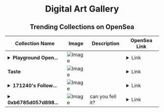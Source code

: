 <div align="center">

# Digital Art Gallery

## Trending Collections on OpenSea

| Collection Name                       | Image                                                                                     | Description                       | OpenSea Link                                                                                          |
|---------------------------------------|-------------------------------------------------------------------------------------------|-----------------------------------|--------------------------------------------------------------------------------------------------------|
| **<details><summary>Playground Open...</summary>Playground Open Ticketing Ecosystem Event 12014</details>** | ![Image](https://i.seadn.io/s/raw/files/ad4b567b5e819f5eb9dc8588aeb6896f.png?w=500&auto=format?w=200&auto=format) |  | <details><summary>Link</summary>[Playground Open Ticketing Ecosystem Event 12014](https://opensea.io/collection/playground-open-ticketing-ecosystem-event-12014)</details> |
| **Taste** | ![Image](https://i.seadn.io/s/raw/files/2edd82b19aa2073e36bd64e6385cd149.jpg?w=500&auto=format?w=200&auto=format) |  | <details><summary>Link</summary>[Taste](https://opensea.io/collection/taste-31)</details> |
| **<details><summary>171240's Follow...</summary>171240's Follower</details>** | ![Image](https://i.seadn.io/s/raw/files/19f9f090920392cc3650cbdf4361755b.png?w=500&auto=format?w=200&auto=format) |  | <details><summary>Link</summary>[171240's Follower](https://opensea.io/collection/171240-s-follower)</details> |
| **<details><summary>0xb6785d057d898...</summary>0xb6785d057d898d6797c36987b0521740d99f6301</details>** | ![Image](https://i.seadn.io/s/raw/files/89b3514a9b13aa11f5d887ab0c7d672b.jpg?w=500&auto=format?w=200&auto=format) | can you fell it? | <details><summary>Link</summary>[0xb6785d057d898d6797c36987b0521740d99f6301](https://opensea.io/collection/0xb6785d057d898d6797c36987b0521740d99f6301)</details> |

</div>